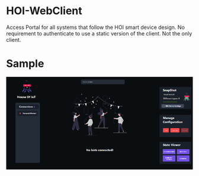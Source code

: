 # HOI-WebClient
Access Portal for all systems that follow the HOI smart device design. No requirement to authenticate to use a static version of the client. Not the only client.

# Sample 
<img src = "https://github.com/House-of-IoT/HOI-WebClient/blob/master/TEST.png" width = "700px">
